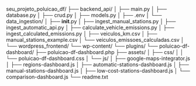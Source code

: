 seu_projeto_poluicao_df/
├── backend_api/
│   ├── main.py
│   ├── database.py
│   ├── crud.py
│   ├── models.py
│   ├── .env
│   └── data_ingestion/
│       ├── __init__.py
│       ├── ingest_manual_stations.py
│       ├── ingest_automatic_api.py
│       ├── calculate_vehicle_emissions.py
│       ├── ingest_calculated_emissions.py
│       ├── veiculos_km.csv
│       ├── manual_stations_example.csv
│       └── veiculos_emissoes_calculadas.csv
│
└── wordpress_frontend/
    └── wp-content/
        └── plugins/
            └── poluicao-df-dashboard/
                ├── poluicao-df-dashboard.php
                ├── assets/
                │   ├── css/
                │   │   └── poluicao-df-dashboard.css
                │   └── js/
                │       ├── google-maps-integrator.js
                │       ├── regions-dashboard.js
                │       ├── automatic-stations-dashboard.js
                │       ├── manual-stations-dashboard.js
                │       ├── low-cost-stations-dashboard.js
                │       └── comparison-dashboard.js
                └── readme.txt
